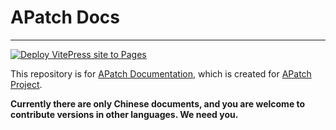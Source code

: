 # APatch Docs

---

[![Deploy VitePress site to Pages](https://github.com/AndroidPatch/APatchDocs/actions/workflows/deploy.yml/badge.svg)](https://github.com/AndroidPatch/APatchDocs/actions/workflows/deploy.yml)

This repository is for [APatch Documentation](https://apatch.top/), which is created for [APatch Project](https://github.com/bmax121/APatch).

**Currently there are only Chinese documents, and you are welcome to contribute versions in other languages. We need you.**
